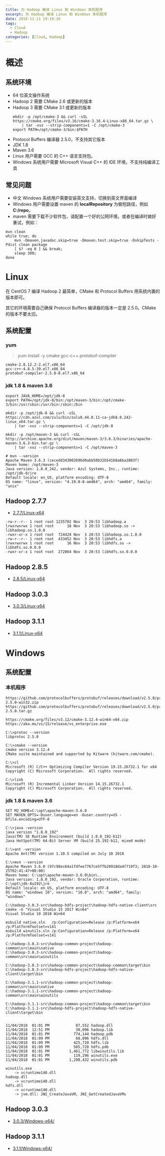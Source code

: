 ```yaml
---
title: 为 Hadoop 编译 Linux 和 Windows 本机程序
excerpt: 为 Hadoop 编译 Linux 和 Windows 本机程序
date: 2018-11-11 19:19:10
tags:
  - Cloud
  - Hadoop
categories: [Cloud, Hadoop]
---
```


# 概述
## 系统环境
+ 64 位英文操作系统
+ Hadoop 2 需要 CMake 2.6 或更新的版本
+ Hadoop 3 需要 CMake 3.1 或更新的版本
    ```
    mkdir -p /opt/cmake-3 && curl -sSL https://cmake.org/files/v3.16/cmake-3.16.4-Linux-x86_64.tar.gz \
        | tar -xvz --strip-components=1 -C /opt/cmake-3
    export PATH=/opt/cmake-3/bin:$PATH
    ```
+ Protocol Buffers 编译器 2.5.0，不支持其它版本
+ JDK 1.8
+ Maven 3.6
+ Linux 用户需要 GCC 的 C++ 语言支持包。
+ Windows 系统用户需要 Microsoft Visual C++ 的 IDE 环境，不支持纯编译工具

## 常见问题
+ 中文 Windows 系统用户需要安装英文支持，切换到英文界面编译
+ Windows 用户需要设置 maven 的 **localRepository** 为极短路径，例如 **C:/repo**。
+ maven 需要下载不少软件包，请配置一个好的公网环境，或者在编译时做好重试，例如：

```
mvn clean
while true; do
    mvn -Dmaven.javadoc.skip=true -Dmaven.test.skip=true -DskipTests -Pdist clean package
    [ $? -eq 0 ] && break;
    sleep 300;
done
```

# Linux
在 CentOS 7 编译 Hadoop 2 最简单，CMake 和 Protocol Buffers 用系统内置的版本即可。

其它的环境需要自己确保 Protocol Buffers 编译器的版本一定是 2.5.0。CMake 的版本不要太旧。


## 系统配置
### yum
> yum install -y cmake gcc-c++ protobuf-compiler
```
cmake-2.8.12.2-2.el7.x86_64
gcc-c++-4.8.5-39.el7.x86_64
protobuf-compiler-2.5.0-8.el7.x86_64
```

### jdk 1.8 & maven 3.6
```
export JAVA_HOME=/opt/jdk-8
export PATH=/opt/jdk-8/bin:/opt/maven-3/bin:/opt/cmake-3/bin:/usr/sbin:/usr/bin:/sbin:/bin

mkdir -p /opt/jdk-8 && curl -sSL https://cdn.azul.com/zulu/bin/zulu8.44.0.11-ca-jdk8.0.242-linux_x64.tar.gz \
    | tar -xvz --strip-components=1 -C /opt/jdk-8

mkdir -p /opt/maven-3 && curl -sSL http://archive.apache.org/dist/maven/maven-3/3.6.3/binaries/apache-maven-3.6.3-bin.tar.gz \
    | tar -xvz --strip-components=1 -C /opt/maven-3

# mvn --version
Apache Maven 3.6.3 (cecedd343002696d0abb50b32b541b8a6ba2883f)
Maven home: /opt/maven-3
Java version: 1.8.0_242, vendor: Azul Systems, Inc., runtime: /opt/jdk-8/jre
Default locale: en_US, platform encoding: UTF-8
OS name: "linux", version: "4.19.0-8-amd64", arch: "amd64", family: "unix"
```

## Hadoop 2.7.7
+ [2.7.7/Linux-x64](https://github.com/songdongsheng/hadoop-native/tree/master/2.7.7/Linux-x64)
```
-rw-r--r-- 1 root root 1235702 Nov  3 20:53 libhadoop.a
lrwxrwxrwx 1 root root      18 Nov  3 20:53 libhadoop.so -> libhadoop.so.1.0.0
-rwxr-xr-x 1 root root  724424 Nov  3 20:53 libhadoop.so.1.0.0
-rw-r--r-- 1 root root  433452 Nov  3 20:53 libhdfs.a
lrwxrwxrwx 1 root root      16 Nov  3 20:53 libhdfs.so -> libhdfs.so.0.0.0
-rwxr-xr-x 1 root root  272064 Nov  3 20:53 libhdfs.so.0.0.0
```

## Hadoop 2.8.5
+ [2.8.5/Linux-x64](https://github.com/songdongsheng/hadoop-native/tree/master/2.8.5/Linux-x64)

## Hadoop 3.0.3
+ [3.0.3/Linux-x64](https://github.com/songdongsheng/hadoop-native/tree/master/3.0.3/Linux-x64)

## Hadoop 3.1.1
+ [3.1.1/Linux-x64](https://github.com/songdongsheng/hadoop-native/tree/master/3.1.1/Linux-x64)

# Windows
## 系统配置
### 本机程序
```
https://github.com/protocolbuffers/protobuf/releases/download/v2.5.0/protoc-2.5.0-win32.zip
https://github.com/protocolbuffers/protobuf/releases/download/v2.5.0/protobuf-2.5.0.tar.gz

https://cmake.org/files/v3.12/cmake-3.12.4-win64-x64.zip
https://aka.ms/vs/15/release/vs_enterprise.exe

C:\>protoc --version
libprotoc 2.5.0

C:\>cmake --version
cmake version 3.12.4
CMake suite maintained and supported by Kitware (kitware.com/cmake).

C:\>cl
Microsoft (R) C/C++ Optimizing Compiler Version 19.15.26732.1 for x64
Copyright (C) Microsoft Corporation.  All rights reserved.

C:\>link
Microsoft (R) Incremental Linker Version 14.15.26732.1
Copyright (C) Microsoft Corporation.  All rights reserved.
```


### jdk 1.8 & maven 3.6
```
SET M2_HOME=C:\opt\apache-maven-3.6.0
SET MAVEN_OPTS=-Duser.language=en -Duser.country=US -Dfile.encoding=UTF-8

C:\>java -version
java version "1.8.0_192"
Java(TM) SE Runtime Environment (build 1.8.0_192-b12)
Java HotSpot(TM) 64-Bit Server VM (build 25.192-b12, mixed mode)

C:\>ant -version
Apache Ant(TM) version 1.10.5 compiled on July 10 2018

C:\>mvn --version
Apache Maven 3.6.0 (97c98ec64a1fdfee7767ce5ffb20918da4f719f3; 2018-10-25T02:41:47+08:00)
Maven home: C:\opt\apache-maven-3.6.0\bin\..
Java version: 1.8.0_192, vendor: Oracle Corporation, runtime: C:\opt\jdk-8u192\jre
Default locale: en_US, platform encoding: UTF-8
OS name: "windows 10", version: "10.0", arch: "amd64", family: "windows"

C:\hadoop-3.0.3-src\hadoop-hdfs-project\hadoop-hdfs-native-client\src
cmake -G "Visual Studio 15 2017 Win64"
Visual Studio 10 2010 Win64

msbuild native.sln   /p:Configuration=Release /p:Platform=x64 /p:PlatformToolset=v141
msbuild winutils.sln /p:Configuration=Release /p:Platform=x64 /p:PlatformToolset=v141

C:\hadoop-3.0.3-src\hadoop-common-project\hadoop-common\src\main\native
C:\hadoop-3.0.3-src\hadoop-common-project\hadoop-common\src\main\winutils

C:\hadoop-3.0.3-src\hadoop-common-project\hadoop-common\target\bin
C:\hadoop-3.0.3-src\hadoop-hdfs-project\hadoop-hdfs-native-client\target\bin

C:\hadoop-3.1.1-src\hadoop-common-project\hadoop-common\src\main\native
C:\hadoop-3.1.1-src\hadoop-common-project\hadoop-common\src\main\winutils

C:\hadoop-3.1.1-src\hadoop-common-project\hadoop-common\target\bin
C:\hadoop-3.1.1-src\hadoop-hdfs-project\hadoop-hdfs-native-client\target\bin


11/04/2018  01:01 PM            87,552 hadoop.dll
11/04/2018  12:51 PM            30,096 hadoop.lib
11/04/2018  01:01 PM           774,144 hadoop.pdb
11/04/2018  01:09 PM            68,096 hdfs.dll
11/04/2018  01:09 PM           425,710 hdfs.lib
11/04/2018  01:09 PM           585,728 hdfs.pdb
11/04/2018  01:01 PM         1,461,772 libwinutils.lib
11/04/2018  01:01 PM           119,296 winutils.exe
11/04/2018  01:01 PM         1,298,432 winutils.pdb

winutils.exe
    -> vcruntime140.dll
hadoop.dll
    -> vcruntime140.dll
hdfs.dll
    -> vcruntime140.dll
    -> jvm.dll: JNI_CreateJavaVM, JNI_GetCreatedJavaVMs
```

## Hadoop 3.0.3
+ [3.0.3/Windows-x64/](https://github.com/songdongsheng/hadoop-native/tree/master/3.0.3/Windows-x64)

## Hadoop 3.1.1
+ [3.1.1/Windows-x64/](https://github.com/songdongsheng/hadoop-native/tree/master/3.1.1/Windows-x64)
